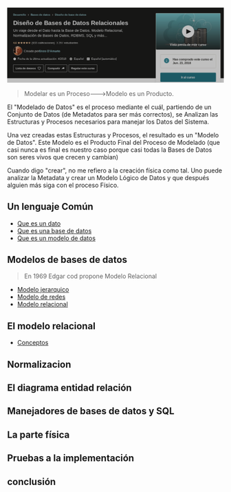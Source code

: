 <p align="center">
  <a href="https://www.udemy.com/course/diseno-de-bases-de-datos-relacionales/" target="_blank">
    <img src="https://raw.githubusercontent.com/jhonPariona/images/master/udemy/Screenshot_20200925_200653.png" alt="portada"/>
  </a>
</p>

> Modelar es un Proceso--->Modelo es un Producto.

El "Modelado de Datos" es el proceso mediante el cuál, partiendo de un Conjunto de Datos (de Metadatos para ser más correctos), se Analizan las Estructuras y Procesos necesarios para manejar los Datos del Sistema.

Una vez creadas estas Estructuras y Procesos, el resultado es un "Modelo de Datos". Este Modelo es el Producto Final del Proceso de Modelado (que casi nunca es final es nuestro caso porque casi todas la Bases de Datos son seres vivos que crecen y cambian)



Cuando digo "crear", no me refiero a la creación física como tal. Uno puede analizar la Metadata y crear un Modelo Lógico de Datos y que después alguien más siga con el proceso Físico.

## Un lenguaje Común

- [Que es un dato](https://github.com/jhonPariona/_curso-disenio-db-relacionales-enzo/blob/master/lenguaje_comundato.md#que-es-dato)
- [Que es una base de datos](https://github.com/jhonPariona/_curso-disenio-db-relacionales-enzo/blob/master/lenguaje_comun/base_datos.md#base-de-datos)
- [Que es un modelo de datos](https://github.com/jhonPariona/_curso-disenio-db-relacionales-enzo/blob/master/lenguaje_comun/modelo_datos.md#modelo-de-datos)

## Modelos de bases de datos

> En 1969 Edgar cod propone Modelo Relacional

- [Modelo jerarquico](https://github.com/jhonPariona/_curso-disenio-db-relacionales-enzo/blob/master/modelo_db/Modelo_jerarquico.md#modelo-jer%C3%A1quico-tipo-%C3%A1rbol-invertido)
- [Modelo de redes](https://github.com/jhonPariona/_curso-disenio-db-relacionales-enzo/blob/master/modelo_db/modelo_redes.md#modelo-de-redes)
- [Modelo relacional](https://github.com/jhonPariona/_curso-disenio-db-relacionales-enzo/blob/master/modelo_db/modelo_relacional.md#modelo-relacional)


## El modelo relacional

- [Conceptos](https://github.com/jhonPariona/_curso-disenio-db-relacionales-enzo/blob/master/modelo_relacional/Conceptos.md#conceptos)
  
## Normalizacion

## El diagrama entidad relación

## Manejadores de bases de datos y SQL

## La parte física

## Pruebas a la implementación

## conclusión

